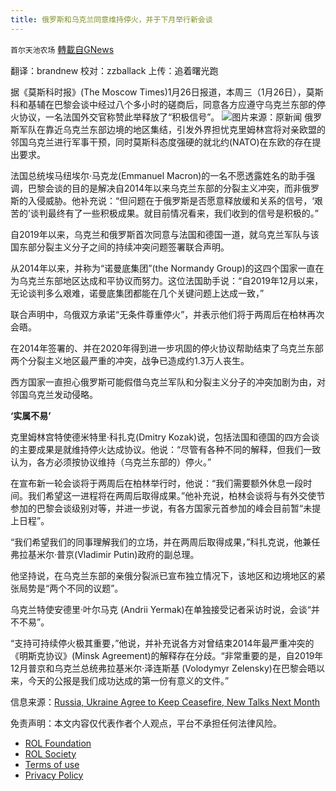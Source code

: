 ```yaml
---
title: 俄罗斯和乌克兰同意维持停火，并于下月举行新会谈
---
```

`首尔天池农场` [轉載自GNews](https://gnews.org/zh-hans/1924525/)

翻译：brandnew
校对：zzballack
上传：追着曙光跑

据《莫斯科时报》(The Moscow Times)1月26日报道，本周三（1月26日），莫斯科和基辅在巴黎会谈中经过八个多小时的磋商后，同意各方应遵守乌克兰东部的停火协议，一名法国外交官称赞此举释放了“积极信号”。
![](https://assets.gnews.org/wp-content/uploads/2022/01/WhatsApp-Image-2022-01-29-at-00.57.20.jpeg)图片来源：原新闻
俄罗斯军队在靠近乌克兰东部边境的地区集结，引发外界担忧克里姆林宫将对亲欧盟的邻国乌克兰进行军事干预，同时莫斯科态度强硬的就北约(NATO)在东欧的存在提出要求。

法国总统埃马纽埃尔·马克龙(Emmanuel Macron)的一名不愿透露姓名的助手强调，巴黎会谈的目的是解决自2014年以来乌克兰东部的分裂主义冲突，而非俄罗斯的入侵威胁。他补充说：“但问题在于俄罗斯是否愿意释放缓和关系的信号，‘艰苦的’谈判最终有了一些积极成果。就目前情况看来，我们收到的信号是积极的。”

自2019年以来，乌克兰和俄罗斯首次同意与法国和德国一道，就乌克兰军队与该国东部分裂主义分子之间的持续冲突问题签署联合声明。

从2014年以来，并称为“诺曼底集团”(the Normandy Group)的这四个国家一直在为乌克兰东部地区达成和平协议而努力。这位法国助手说：“自2019年12月以来，无论谈判多么艰难，诺曼底集团都能在几个关键问题上达成一致，”

联合声明中，乌俄双方承诺“无条件尊重停火”，并表示他们将于两周后在柏林再次会晤。

在2014年签署的、并在2020年得到进一步巩固的停火协议帮助结束了乌克兰东部两个分裂主义地区最严重的冲突，战争已造成约1.3万人丧生。

西方国家一直担心俄罗斯可能假借乌克兰军队和分裂主义分子的冲突加剧为由，对邻国乌克兰发动侵略。

**‘**实属不易**’**

克里姆林宫特使德米特里·科扎克(Dmitry Kozak)说，包括法国和德国的四方会谈的主要成果是就维持停火达成协议。他说：“尽管有各种不同的解释，但我们一致认为，各方必须按协议维持（乌克兰东部的）停火。”

在宣布新一轮会谈将于两周后在柏林举行时，他说：“我们需要额外休息一段时间。我们希望这一进程将在两周后取得成果。”他补充说，柏林会谈将与有外交使节参加的巴黎会谈级别对等，并进一步说，有各方国家元首参加的峰会目前暂“未提上日程”。

“我们希望我们的同事理解我们的立场，并在两周后取得成果，”科扎克说，他兼任弗拉基米尔·普京(Vladimir Putin)政府的副总理。

他坚持说，在乌克兰东部的亲俄分裂派已宣布独立情况下，该地区和边境地区的紧张局势是“两个不同的议题”。

乌克兰特使安德里·叶尔马克 (Andrii Yermak)在单独接受记者采访时说，会谈“并不不易”。

“支持可持续停火极其重要，”他说，并补充说各方对曾结束2014年最严重冲突的《明斯克协议》(Minsk Agreement)的解释存在分歧。“非常重要的是，自2019年12月普京和乌克兰总统弗拉基米尔·泽连斯基 (Volodymyr Zelensky)在巴黎会晤以来，今天的公报是我们成功达成的第一份有意义的文件。”

信息来源：[Russia, Ukraine Agree to Keep Ceasefire, New Talks Next Month](https://www.themoscowtimes.com/2022/01/26/russia-ukraine-agree-to-keep-ceasefire-new-talks-next-month-a76167)

 

免责声明：本文内容仅代表作者个人观点，平台不承担任何法律风险。

- [ROL Foundation](https://rolfoundation.org/)
- [ROL Society](https://rolsociety.org/)
- [Terms of use](https://gnews.org/terms-of-use-3/)
- [Privacy Policy](https://gnews.org/privacy-policy/)
